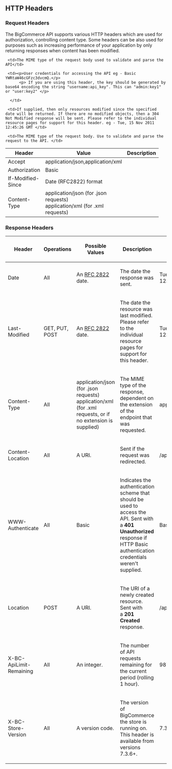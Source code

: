 ## HTTP Headers

### Request Headers
The BigCommerce API supports various HTTP headers which are used for authorization, controlling content type. Some headers can be also used for purposes such as increasing performance of your application by only returning responses when content has been modified.

<table class="table table-bordered ">
  <thead>
   <tr>
     <th style="width: 100px;">Header</th>
     <th style="width: 50px;">Value</th>
     <th>Description</th>
   </tr>
  </thead>
  <tbody>
   <tr>
     <td>Accept</td>
     <td>application/json,application/xml </td>
     
     <td>The MIME type of the request body used to validate and parse the API</td>
   </tr>
   <tr>
     <td>Authorization</td>
     <td>Basic </td>
     
     <td><p>User credentials for accessing the API eg - Basic YWRtaW46cGFzc3dvcmQ.</p>
          <p> If you are using this header, the key should be generated by base64 encoding the string "username:api_key". This can "admin:key1" or "user:key2" </p>

      </td>
   </tr>
   <tr>
     <td>If-Modified-Since</td>
     <td>Date (RFC2822) format </td>
     
     <td>If supplied, then only resources modified since the specified date will be returned. If there are no modified objects, then a 304 Not Modified response will be sent. Please refer to the individual resource pages for support for this header. eg - Tue, 15 Nov 2011 12:45:26 GMT </td>
   </tr>

   <tr>
     <td>Content-Type</td>
     <td>application/json (for .json requests) <br/> application/xml (for .xml requests)</td>
     
     <td>The MIME type of the request body. Use to validate and parse the request to the API. </td>
   </tr>
   
  </tbody>
</table>

### Response Headers

<table class=""><thead><tr class="">
<th class="" data-column="0"><div class=""><p> Header </p></div></th>
<th class="" data-column="1"><div class=""><p> Operations </p></div></th>
<th class="" data-column="2"><div class=""><p> Possible Values <br class="atl-forced-newline"> </p></div></th>
<th class="" data-column="3"><div class=""><p> Description </p></div></th>
<th class="" data-column="4"><div class=""><p> Example </p></div></th>
</tr></thead><tbody>

<tr>
<td class=""><p> Date <br class="atl-forced-newline"> </p></td>
<td class=""><p> All <br class="atl-forced-newline"> </p></td>
<td class=""><p> An <a href="http://tools.ietf.org/html/rfc2822#section-3.3" class="external-link" rel="nofollow">RFC 2822</a> date. <br class="atl-forced-newline"> </p></td>
<td class=""><p> The date the response was sent. <br class="atl-forced-newline"> </p></td>
<td class=""><p> Tue, 15 Nov 2011 12:45:26 GMT </p></td>
</tr>
<tr>
<td class=""><p> Last-Modified </p></td>
<td class=""><p> GET, PUT, POST </p></td>
<td class=""><p> An <a href="http://tools.ietf.org/html/rfc2822#section-3.3" class="external-link" rel="nofollow">RFC 2822</a> date. <br class="atl-forced-newline"> </p></td>
<td class=""><p> The date the resource was last modified. Please refer to the individual resource pages for support for this header. </p></td>
<td class=""><p> Tue, 15 Nov 2011 12:45:26 GMT </p></td>
</tr>
<tr>
<td class=""><p> Content-Type <br class="atl-forced-newline"> </p></td>
<td class=""><p> All <br class="atl-forced-newline"> </p></td>
<td class=""><p> application/json (for .json requests) <br class="atl-forced-newline">
application/xml (for .xml requests, or if no extension is supplied) </p></td>
<td class=""><p> The MIME type of the response, dependent on the extension of the endpoint that was requested. <br class="atl-forced-newline"> </p></td>
<td class=""><p> application/json </p></td>
</tr>
<tr>
<td class=""><p> Content-Location <br class="atl-forced-newline"> </p></td>
<td class=""><p> All <br class="atl-forced-newline"> </p></td>
<td class=""><p> A URI. <br class="atl-forced-newline"> </p></td>
<td class=""><p> Sent if the request was redirected. <br class="atl-forced-newline"> </p></td>
<td class=""><p> /api/v2/orders/5.json <br class="atl-forced-newline"> </p></td>
</tr>
<tr>
<td class=""><p> WWW-Authenticate <br class="atl-forced-newline"> </p></td>
<td class=""><p> All <br class="atl-forced-newline"> </p></td>
<td class=""><p> Basic <br class="atl-forced-newline"> </p></td>
<td class=""><p> Indicates the authentication scheme that should be used to access the API. Sent with a&nbsp;<strong>401 Unauthorized</strong> response if HTTP Basic authentication credentials weren't supplied. <br class="atl-forced-newline"> </p></td>
<td class=""><p> Basic <br class="atl-forced-newline"> </p></td>
</tr>
<tr>
<td class=""><p> Location <br class="atl-forced-newline"> </p></td>
<td class=""><p> POST <br class="atl-forced-newline"> </p></td>
<td class=""><p> A URI. <br class="atl-forced-newline"> </p></td>
<td class=""><p> The URI of a newly created resource. Sent with a&nbsp;<strong>201 Created</strong> response. <br class="atl-forced-newline"> </p></td>
<td class=""><p> /api/v2/products/7 <br class="atl-forced-newline"> </p></td>
</tr>
<tr>
<td class=""><p> X-BC-ApiLimit-Remaining <br class="atl-forced-newline"> </p></td>
<td class=""><p> All <br class="atl-forced-newline"> </p></td>
<td class=""><p> An integer. <br class="atl-forced-newline"> </p></td>
<td class=""><p> The number of API requests remaining for the current period (rolling 1 hour). <br class="atl-forced-newline"> </p></td>
<td class=""><p> 987 <br class="atl-forced-newline"> </p></td>
</tr>
<tr>
<td class=""><p> X-BC-Store-Version<br class="atl-forced-newline"> </p></td>
<td class=""><p> All<br class="atl-forced-newline"> </p></td>
<td class=""><p> A version code.<br class="atl-forced-newline"> </p></td>
<td class=""><p> The version of BigCommerce the store is running on. This header is available from versions 7.3.6+.<br class="atl-forced-newline"> </p></td>
<td class=""><p> 7.3.6<br class="atl-forced-newline"> </p></td>
</tr>
</tbody></table>